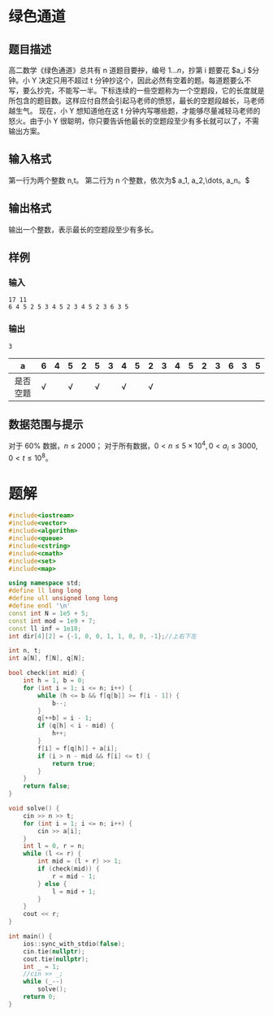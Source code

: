 # 绿色通道

## 题目描述

高二数学《绿色通道》总共有 n 道题目要~~抄~~，编号 $1\ldots n$，抄第 i 题要花 $a_i $分钟。小 Y 决定只用不超过 t 分钟抄这个，因此必然有空着的题。每道题要么不写，要么抄完，不能写一半。下标连续的一些空题称为一个空题段，它的长度就是所包含的题目数。这样应付自然会引起马老师的愤怒，最长的空题段越长，马老师越生气。
现在，小 Y 想知道他在这 t 分钟内写哪些题，才能够尽量减轻马老师的怒火。由于小 Y 很聪明，你只要告诉他最长的空题段至少有多长就可以了，不需输出方案。

## 输入格式

第一行为两个整数 n,t。
第二行为 n 个整数，依次为$ a_1, a_2,\dots, a_n。$

## 输出格式

输出一个整数，表示最长的空题段至少有多长。

## 样例

### 输入

```
17 11
6 4 5 2 5 3 4 5 2 3 4 5 2 3 6 3 5
```

### 输出

```
3
```

|    a     |  6   |  4   |  5   |  2   |  5   |  3   |  4   |  5   |  2   |  3   |  4   |  5   |  2   |  3   |  6   |  3   |  5   |
| :------: | :--: | :--: | :--: | :--: | :--: | :--: | :--: | :--: | :--: | :--: | :--: | :--: | :--: | :--: | :--: | :--: | :--: |
| 是否空题 |  √   |      |  √   |      |  √   |      |  √   |      |  √   |      |      |      |      |      |      |      |      |

## 数据范围与提示

对于 60\% 数据，$n\le 2000$；
对于所有数据，$0<n\le 5\times 10^4,0<a_i\le 3000,0<t\le 10^8。$

# 题解

```c++
#include<iostream>
#include<vector>
#include<algorithm>
#include<queue>
#include<cstring>
#include<cmath>
#include<set>
#include<map>

using namespace std;
#define ll long long
#define ull unsigned long long
#define endl '\n'
const int N = 1e5 + 5;
const int mod = 1e9 + 7;
const ll inf = 1e18;
int dir[4][2] = {-1, 0, 0, 1, 1, 0, 0, -1};//上右下左

int n, t;
int a[N], f[N], q[N];

bool check(int mid) {
    int h = 1, b = 0;
    for (int i = 1; i <= n; i++) {
        while (h <= b && f[q[b]] >= f[i - 1]) {
            b--;
        }
        q[++b] = i - 1;
        if (q[h] < i - mid) {
            h++;
        }
        f[i] = f[q[h]] + a[i];
        if (i > n - mid && f[i] <= t) {
            return true;
        }
    }
    return false;
}

void solve() {
    cin >> n >> t;
    for (int i = 1; i <= n; i++) {
        cin >> a[i];
    }
    int l = 0, r = n;
    while (l <= r) {
        int mid = (l + r) >> 1;
        if (check(mid)) {
            r = mid - 1;
        } else {
            l = mid + 1;
        }
    }
    cout << r;
}

int main() {
    ios::sync_with_stdio(false);
    cin.tie(nullptr);
    cout.tie(nullptr);
    int _ = 1;
    //cin >> _;
    while (_--)
        solve();
    return 0;
}
```






